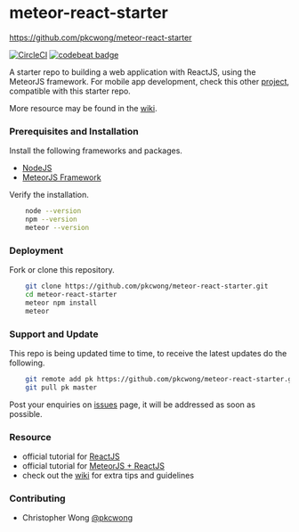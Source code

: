 # meteor-react-starter

https://github.com/pkcwong/meteor-react-starter

[![CircleCI](https://circleci.com/gh/pkcwong/meteor-react-starter/tree/master.svg?style=shield&circle-token=3ed9737e9ab3bbfff58c41f35eade85be8ed723f)](https://circleci.com/gh/pkcwong/meteor-react-starter/tree/master)
[![codebeat badge](https://codebeat.co/badges/13b65138-02d6-4b22-b5bd-201644f6747a)](https://codebeat.co/projects/github-com-pkcwong-meteor-react-starter-master)

A starter repo to building a web application with ReactJS, using the MeteorJS framework. For mobile app development, check this other [project](https://github.com/pkcwong/react-native-meteor-starter.git), compatible with this starter repo.

More resource may be found in the [wiki](https://github.com/pkcwong/meteor-react-starter/wiki).

### Prerequisites and Installation

Install the following frameworks and packages.

- [NodeJS](https://nodejs.org/en/)
- [MeteorJS Framework](https://www.meteor.com/install)

Verify the installation.

```bash
    node --version
    npm --version
    meteor --version
```

### Deployment

Fork or clone this repository.

```bash
    git clone https://github.com/pkcwong/meteor-react-starter.git
    cd meteor-react-starter
    meteor npm install
    meteor
```

### Support and Update

This repo is being updated time to time, to receive the latest updates do the following.

```bash
    git remote add pk https://github.com/pkcwong/meteor-react-starter.git
    git pull pk master
```

Post your enquiries on [issues](https://github.com/pkcwong/meteor-react-starter/issues) page, it will be addressed as soon as possible.

### Resource

- official tutorial for [ReactJS](https://reactjs.org/)
- official tutorial for [MeteorJS + ReactJS](https://www.meteor.com/tutorials/react/creating-an-app)
- check out the [wiki](https://github.com/pkcwong/meteor-react-starter/wiki) for extra tips and guidelines

### Contributing

- Christopher Wong [@pkcwong](https://github.com/pkcwong)
